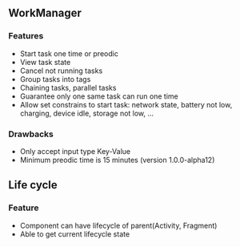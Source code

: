 ## WorkManager

### Features
- Start task one time or preodic
- View task state
- Cancel not running tasks
- Group tasks into tags
- Chaining tasks, parallel tasks
- Guarantee only one same task can run one time
- Allow set constrains to start task: network state, battery not low, <br>charging, device idle, storage not low, ...

### Drawbacks
- Only accept input type Key-Value
- Minimum preodic time is 15 minutes (version 1.0.0-alpha12)

## Life cycle

### Feature
- Component can have lifecycle of parent(Activity, Fragment)
- Able to get current lifecycle state
